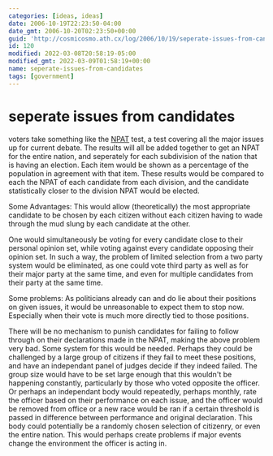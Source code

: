 ```yaml
---
categories: [ideas, ideas]
date: 2006-10-19T22:23:50-04:00
date_gmt: 2006-10-20T02:23:50+00:00
guid: 'http://cosmicosmo.ath.cx/log/2006/10/19/seperate-issues-from-candidates/'
id: 120
modified: 2022-03-08T20:58:19-05:00
modified_gmt: 2022-03-09T01:58:19+00:00
name: seperate-issues-from-candidates
tags: [government]
---
```


seperate issues from candidates
===============================

voters take something like the [NPAT](http://www.vote-smart.org/npat_about.php) test, a test covering all the major issues up for current debate.  The results will all be added together to get an NPAT for the entire nation, and seperately for each subdivision of the nation that is having an election.  Each item would be shown as a percentage of the population in agreement with that item.  These results would be compared to each the NPAT of each candidate from each division, and the candidate statistically closer to the division NPAT would be elected.

Some Advantages:
This would allow (theoretically) the most appropriate candidate to be chosen by each citizen without each citizen having to wade through the mud slung by each candidate at the other.

One would simultaneously be voting for every candidate close to their personal opinion set, while voting against every candidate opposing their opinion set.  In such a way, the problem of limited selection from a two party system would be eliminated, as one could vote third party as well as for their major party at the same time, and even for multiple candidates from their party at the same time.

Some problems:
As politicians already can and do lie about their positions on given issues, it would be unreasonable to expect them to stop now.  Especially when their vote is much more directly tied to those positions.

There will be no mechanism to punish candidates for failing to follow through on their declarations made in the NPAT, making the above problem very bad.  Some system for this would be needed.  Perhaps they could be challenged by a large group of citizens if they fail to meet these positions, and have an independant panel of judges decide if they indeed failed.  The group size would have to be set large enough that this wouldn't be happening constantly, particularly by those who voted opposite the officer.  Or perhaps an independant body would repeatedly, perhaps monthly, rate the officer based on their performance on each issue, and the officer would be removed from office or a new race would be ran if a certain threshold is passed in difference between performance and original declaration.  This body could potentially be a randomly chosen selection of citizenry, or even the entire nation.  This would perhaps create problems if major events change the environment the officer is acting in.
